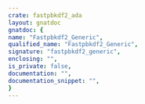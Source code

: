 ```yaml
---
crate: fastpbkdf2_ada
layout: gnatdoc
gnatdoc: {
name: "Fastpbkdf2_Generic",
qualified_name: "Fastpbkdf2_Generic",
signature: "fastpbkdf2_generic",
enclosing: "",
is_private: false,
documentation: "",
documentation_snippet: "",
}
---
```


